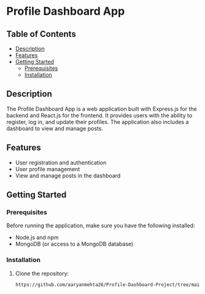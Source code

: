 # Profile Dashboard App

## Table of Contents
- [Description](#description)
- [Features](#features)
- [Getting Started](#getting-started)
  - [Prerequisites](#prerequisites)
  - [Installation](#installation)
  
## Description
The Profile Dashboard App is a web application built with Express.js for the backend and React.js for the frontend. It provides users with the ability to register, log in, and update their profiles. The application also includes a dashboard to view and manage posts.

## Features
- User registration and authentication
- User profile management
- View and manage posts in the dashboard

## Getting Started

### Prerequisites
Before running the application, make sure you have the following installed:
- Node.js and npm
- MongoDB (or access to a MongoDB database)

### Installation
1. Clone the repository:
   ```bash
   https://github.com/aaryanmehta26/Profile-Dashboard-Project/tree/main
